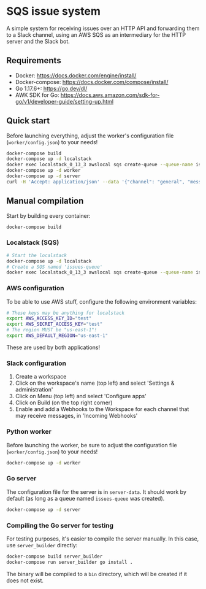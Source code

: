 # SQS issue system

A simple system for receiving issues over an HTTP API and forwarding them to a Slack channel, using an AWS SQS as an intermediary for the HTTP server and the Slack bot.

## Requirements

* Docker: https://docs.docker.com/engine/install/
* Docker-compose: https://docs.docker.com/compose/install/
* Go 1.17.6+: https://go.dev/dl/
* AWK SDK for Go: https://docs.aws.amazon.com/sdk-for-go/v1/developer-guide/setting-up.html

## Quick start

Before launching everything, adjust the worker's configuration file (`worker/config.json`) to your needs!

```bash
docker-compose build
docker-compose up -d localstack
docker exec localstack_0_13_3 awslocal sqs create-queue --queue-name issues-queue
docker-compose up -d worker
docker-compose up -d server
curl -H 'Accept: application/json' --data '{"channel": "general", "message": ".done"}' http://localhost:8888/message
```

## Manual compilation

Start by building every container:

```bash
docker-compose build
```

### Localstack (SQS)

```bash
# Start the localstack
docker-compose up -d localstack
# Create a SQS named 'issues-queue'
docker exec localstack_0_13_3 awslocal sqs create-queue --queue-name issues-queue
```

### AWS configuration

To be able to use AWS stuff, configure the following environment variables:

```bash
# These keys may be anything for localstack
export AWS_ACCESS_KEY_ID="test"
export AWS_SECRET_ACCESS_KEY="test"
# The region MUST be "us-east-1"!
export AWS_DEFAULT_REGION="us-east-1"
```

These are used by both applications!

### Slack configuration

1. Create a workspace
1. Click on the workspace's name (top left) and select 'Settings & administration'
1. Click on Menu (top left) and select 'Configure apps'
1. Click on Build (on the top right corner)
1. Enable and add a Webhooks to the Workspace for each channel that may receive messages, in 'Incoming Webhooks'

### Python worker

Before launching the worker, be sure to adjust the configuration file (`worker/config.json`) to your needs!

```bash
docker-compose up -d worker
```

### Go server

The configuration file for the server is in `server-data`. It should work by default (as long as a queue named `issues-queue` was created).

```bash
docker-compose up -d server
```

### Compiling the Go server for testing

For testing purposes, it's easier to compile the server manually. In this case, use `server_builder` directly:

```bash
docker-compose build server_builder
docker-compose run server_builder go install .
```

The binary will be compiled to a `bin` directory, which will be created if it does not exist.
